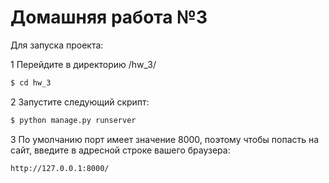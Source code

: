 Домашняя работа №3
========================
Для запуска проекта:

1 Перейдите в директорию /hw_3/
```bash
$ cd hw_3
```

2 Запустите следующий скрипт:
```bash
$ python manage.py runserver
```

3 По умолчанию порт имеет значение 8000, поэтому чтобы попасть на сайт, введите в адресной строке вашего браузера:
```
http://127.0.0.1:8000/
```